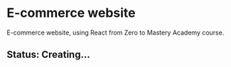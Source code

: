 # E-commerce website

E-commerce website, using React from Zero to Mastery Academy course.

## Status: Creating...
